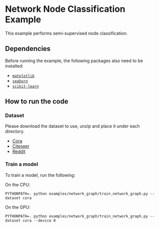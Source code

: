 # Network Node Classification Example

This example performs semi-supervised node classification.

## Dependencies

Before running the example, the following packages also need to be installed:

- [`matplotlib`](https://matplotlib.org/)
- [`seaborn`](https://seaborn.pydata.org/)
- [`scikit-learn`](http://scikit-learn.org/stable/)

## How to run the code

### Dataset

Please download the dataset to use, unzip and place it under each directory.

- [Cora](https://linqs-data.soe.ucsc.edu/public/lbc/cora.tgz)
- [Citeseer](https://linqs-data.soe.ucsc.edu/public/lbc/citeseer.tgz)
- [Reddit](https://s3.us-east-2.amazonaws.com/dgl.ai/dataset/reddit.zip)


### Train a model

To train a model, run the following:

On the CPU:
```angular2html
PYTHONPATH=. python examples/network_graph/train_network_graph.py --dataset cora
```

On the GPU:
```angular2html
PYTHONPATH=. python examples/network_graph/train_network_graph.py --dataset cora --device 0
```
